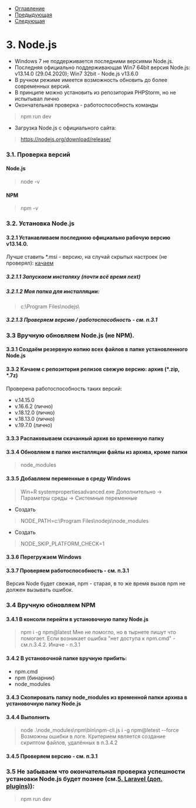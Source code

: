 * [Оглавление](../README.md)
* [Предыдующая](2.md)
* [Следующая](4.md)

# 3. Node.js
* Windows 7 не поддерживается последними версиями Node.js.
* Последняя официально поддерживающая Win7 64bit версия Node.js: v13.14.0 (29.04.2020); Win7 32bit - Node.js v13.6.0
* В ручном режиме имеется возможность обновить до более современных версий.
* В принципе можно установить из репозитория PHPStorm, но не испытывал лично
* Окончательная проверка - работоспособность команды
> npm run dev
* Загрузка Node.js с официального сайта:
> https://nodejs.org/download/release/

### 3.1. Проверка версий
#### Node.js
> node -v
#### NPM
> npm -v

### 3.2. Установка Node.js
#### 3.2.1 Устанавливаем последнюю официально рабочую версию **v13.14.0**.
Лучше ставить *.msi - версию, на случай скрытых настроек (не проверял): [качаем](https://nodejs.org/download/release/v13.14.0/) 
##### 3.2.1.1 Запускаем инсталяху (почти всё время next)
##### 3.2.1.2 Моя папка для инсталляции: 
> c:\Program Files\nodejs\
##### 3.2.1.3 Проверяем версию / работоспособность - см. п.3.1

### 3.3 Вручную обновляем Node.js (не NPM).
#### 3.3.1 Создаём резервную копию всех файлов в папке установленного Node.js
#### 3.3.2 Качаем с репозитория релизов свежую версию: архив (*.zip, *.7z)
Проверена работоспособность таких версий:
- v.14.15.0
- v.16.6.2 (лично)
- v.18.12.0 (лично)
- v.18.13.0 (лично)
- v.19.7.0 (лично)
#### 3.3.3 Распаковываем скачанный архив во временную папку
#### 3.3.4 Обновляем в папке инсталляции файлы из архива, кроме папки
> node_modules
#### 3.3.5 Добавляем переменные в среду Windows
> Win+R
> systempropertiesadvanced.exe
> Дополнительно -> Параметры среды -> Системные переменные
* Создать
> NODE_PATH=c:\Program Files\nodejs\node_modules
* Создать
> NODE_SKIP_PLATFORM_CHECK=1
#### 3.3.6 Перегружаем Windows
#### 3.3.7 Проверяем работоспособность - см. п.3.1
Версия Node будет свежая, npm - старая, в то же время вызов npm не должен вызывать ошибок.

### 3.4 Вручную обновляем NPM
#### 3.4.1 В консоли перейти в установочную папку Node.js
> npm i -g npm@latest
Мне не помогло, но в тырнете пишут что помогает.
Если возникает ошибка "нет доступа к npm.cmd" - см.п.3.4.2.
Иначе - п.3.1
#### 3.4.2 В установочной папке вручную прибить:
- npm.cmd
- npm (бинарник)
- node_modules
#### 3.4.3 Скопировать папку **node_modules** из временной папки архива в установочную папку Node.js
#### 3.4.4 Выполнить
> node .\node_modules\npm\bin\npm-cli.js i -g npm@letest --force
Возможны ошибки в логе. Критерием является создание скриптом файлов, удалённых в п.3.4.2
#### 3.4.5 Проверяем версию - см. п.3.1

### 3.5 Не забываем что окончательная проверка успешности установки Node.js будет познее (см.[5. Laravel (доп. plugins)](5.md)):
> npm run dev